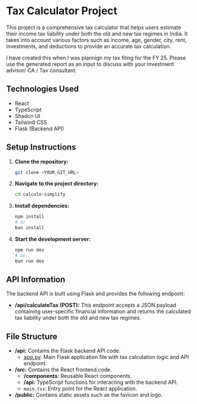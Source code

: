 # Tax Calculator Project

This project is a comprehensive tax calculator that helps users estimate their income tax liability under both the old and new tax regimes in India. It takes into account various factors such as income, age, gender, city, rent, investments, and deductions to provide an accurate tax calculation.

I have created this when I was plannign my tax filing for the FY 25. Please use the generated report as an input to discuss with your Investment advisor/ CA / Tax consultant. 

## Technologies Used

*   React
*   TypeScript
*   Shadcn UI
*   Tailwind CSS
*   Flask (Backend API)

## Setup Instructions

1.  **Clone the repository:**

    ```bash
    git clone <YOUR_GIT_URL>
    ```
2.  **Navigate to the project directory:**

    ```bash
    cd calculo-simplify
    ```
3.  **Install dependencies:**

    ```bash
    npm install
    # or
    bun install
    ```
4.  **Start the development server:**

    ```bash
    npm run dev
    # or
    bun run dev
    ```

## API Information

The backend API is built using Flask and provides the following endpoint:

*   **/api/calculateTax (POST):** This endpoint accepts a JSON payload containing user-specific financial information and returns the calculated tax liability under both the old and new tax regimes.

## File Structure

*   **/api:** Contains the Flask backend API code.
    *   [app.py](cci:7://file:///c:/Users/kamal/calculo-simplify/api/app.py:0:0-0:0): Main Flask application file with tax calculation logic and API endpoint.
*   **/src:** Contains the React frontend code.
    *   **/components:** Reusable React components.
    *   **/api:** TypeScript functions for interacting with the backend API.
    *   `main.tsx`: Entry point for the React application.
*   **/public:** Contains static assets such as the favicon and logo.
